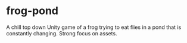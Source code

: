# frog-pond
A chill top down Unity game of a frog trying to eat flies in a pond that is constantly changing. Strong focus on assets.
